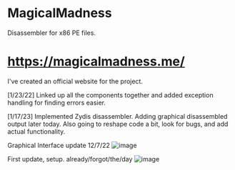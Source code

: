 # MagicalMadness
 Disassembler for x86 PE files.
 
 # https://magicalmadness.me/
 I've created an official website for the project.
 
 [1/23/22]
 Linked up all the components together and added exception handling for finding errors easier.
 
 [1/17/23]
 Implemented Zydis disassembler.
 Adding graphical disassembled output later today.
 Also going to reshape code a bit, look for bugs, and add actual functionality.
 
 
Graphical Interface update 12/7/22
![image](https://user-images.githubusercontent.com/118807793/206139568-8f4cb028-ecac-49a6-bc01-b1c07f2943dd.png)

First update, setup. already/forgot/the/day
![image](https://user-images.githubusercontent.com/118807793/203285788-a0402d63-9aef-46b2-ac5b-f8003697eb38.png)
